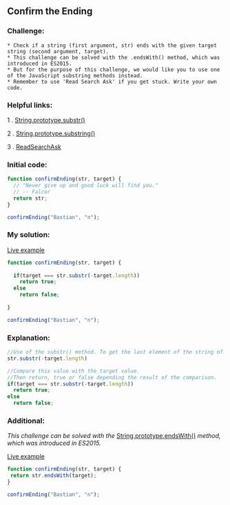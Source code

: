 ## Confirm the Ending

### Challenge:

	* Check if a string (first argument, str) ends with the given target string (second argument, target).
	* This challenge can be solved with the .endsWith() method, which was introduced in ES2015.
	* But for the purpose of this challenge, we would like you to use one of the JavaScript substring methods instead.
	* Remember to use 'Read Search Ask' if you get stuck. Write your own code.

### Helpful links:

  1 . [String.prototype.substr()](https://developer.mozilla.org/en-US/docs/Web/JavaScript/Reference/Global_Objects/String/substr)
  
  2 . [String.prototype.substring()](https://developer.mozilla.org/en-US/docs/Web/JavaScript/Reference/Global_Objects/String/substring)
 
  3 . [ReadSearchAsk](https://github.com/FreeCodeCamp/freecodecamp/wiki/FreeCodeCamp-Get-Help)
  
### Initial code:

```javascript
function confirmEnding(str, target) {
  // "Never give up and good luck will find you."
  // -- Falcor
  return str;
}

confirmEnding("Bastian", "n");
```

### My solution:

[Live example](https://jsfiddle.net/fininhop/3v060ksx/)

```javascript
function confirmEnding(str, target) {
  
  if(target === str.substr(-target.length))
    return true;  
  else
    return false;
  
}

confirmEnding("Bastian", "n");
```

### Explanation:

```javascript
//Use of the substr() method. To get the last element of the string of chars.
str.substr(-target.length)

//Compare this value with the target value.
//Then return, true or false depending the result of the comparison.
if(target === str.substr(-target.length))
  return true;  
else
  return false;
``` 

### Additional:

_This challenge can be solved with the_ [String.prototype.endsWith()](https://developer.mozilla.org/en/docs/Web/JavaScript/Reference/Global_Objects/String/endsWith) _method, which was introduced in ES2015._

[Live example](https://jsfiddle.net/fininhop/u1yhr1yt/)
```javascript
function confirmEnding(str, target) {
 return str.endsWith(target);
}

confirmEnding("Bastian", "n");
```
